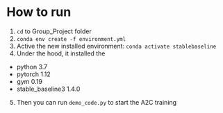 # How to run

1. `cd` to Group_Project folder
2. `conda env create -f environment.yml`
3. Active the new installed environment: `conda activate stablebaseline`
4. Under the hood, it installed the 
* python 3.7
* pytorch 1.12
* gym 0.19
* stable_baseline3 1.4.0
5. Then you can run `demo_code.py` to start the A2C training